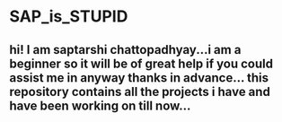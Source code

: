 # SAP_is_STUPID
## hi! I am saptarshi chattopadhyay...i am a beginner so it will be of great help if you could assist me in anyway thanks in advance... this repository contains all the projects i have and have been working on till now...
